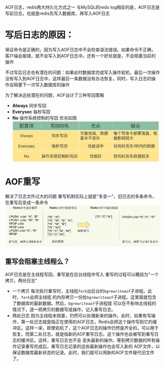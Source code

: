 AOF日志，redis两大持久化方式之一
与MySQL的redo log相反的是，AOF日志是写前日志。也就是redis先写入数据库，再写入AOF日志
# 写后日志的原因：

保证命令是正确的，因为写入AOF日志中不会检查语法错误。如果命令不正确，客户端会报错，就不会写入到AOF日志中。还有一个好处就是，不会阻塞当前的操作

不过写后日志也有潜在的问题：如果此时数据库完成写入操作宕机，最后一次操作没有写入到AOF日志中，这样最后一条数据没有办法恢复。同时，写入日志的操作会阻塞下一次写入数据库的操作

为了解决这些潜在的问题，AOF设计了三种写回策略
- **Always** 同步写回
- **Everysec** 每秒写回
- **No** 操作系统控制的写回
优劣如图
![](https://raw.githubusercontent.com/409582940/notes/main/images/20220317104741.png)
# AOF重写
解决了日志文件过大的问题
重写机制实际上就是"多变一"，旧日志的多条命令，在重写后变成一条命令
![](https://raw.githubusercontent.com/409582940/notes/main/images/20220317105225.png)
## 重写会阻塞主线程么？
AOF日志是在主线程写回，重写是在后台线程中写入
重写的过程可以概括为"一个拷贝，两份日志"
- ⼀个拷⻉
每次执⾏重写时，主线程`fork`出后台的`bgrewriteaof`⼦进程。此时，`fork`会把主线程 的内存拷⻉⼀份给`bgrewriteaof`⼦进程，这⾥⾯就包含了数据库的最新数据。然后，`bgrewriteaof`⼦进程就 可以在不影响主线程的情况下，逐⼀把拷⻉的数据写成操作，记⼊重写⽇志。 
- 两处⽇志
因为主线程未阻塞，仍然可以处理新来的操作。此时，如果有写操作，第⼀处⽇志就是指正在使⽤的AOF⽇志，Redis会把这个操作写到它的缓冲区。这样⼀来，即使宕机了，这个AOF⽇志的操作仍然是⻬全的，可以⽤于恢复。⽽第⼆处⽇志，就是指新的AOF重写⽇志。这个操作也会被写到重写⽇志的缓冲区。这样，重写⽇志也不会 丢失最新的操作。等到拷⻉数据的所有操作记录重写完成后，重写⽇志记录的这些最新操作也会写⼊新的 AOF⽂件，以保证数据库最新状态的记录。此时，我们就可以⽤新的AOF⽂件替代旧⽂件了。